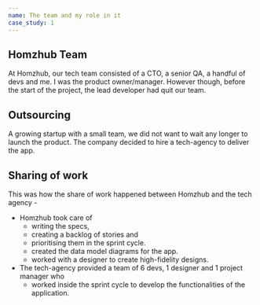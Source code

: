 ```yaml
---
name: The team and my role in it
case_study: 1
---
```

## Homzhub Team
At Homzhub, our tech team consisted of a CTO, a senior QA, a handful of devs and me. I was the product owner/manager. However though, before the start of the project, the lead developer had quit our team. 

## Outsourcing
A growing startup with a small team, we did not want to wait any longer to launch the product. The company decided to hire a tech-agency to deliver the app.

## Sharing of work
This was how the share of work happened between Homzhub and the tech agency - 
- Homzhub took care of 
	- writing the specs, 
	- creating a backlog of stories and 
	- prioritising them in the sprint cycle. 
	- created the data model diagrams for the app. 
	- worked with a designer to create high-fidelity designs. 
- The tech-agency provided a team of 6 devs, 1 designer and 1 project manager who 
	- worked inside the sprint cycle to develop the functionalities of the application. 
